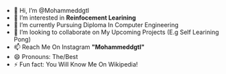- 👋 Hi, I’m @Mohammeddgtl
- 👀 I’m interested in **Reinfocement Learining**
- 🌱 I’m currently Pursuing Diploma In Computer Engineering
- 💞️ I’m looking to collaborate on My Upcoming Projects (E.g Self Learining Pong)
- 📫 Reach Me On Instagram **"Mohammeddgtl"**
- 😄 Pronouns: The/Best
- ⚡ Fun fact: You Will Know Me On Wikipedia!

<!---
Mohammeddgtl/Mohammeddgtl is a ✨ special ✨ repository because its `README.md` (this file) appears on your GitHub profile.
You can click the Preview link to take a look at your changes.
--->
